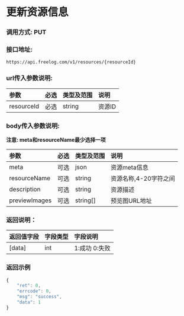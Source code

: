# 更新资源信息


### 调用方式: PUT

### 接口地址:

```
https://api.freelog.com/v1/resources/{resourceId}
```

### url传入参数说明:
| 参数 | 必选 | 类型及范围 | 说明 |
| :--- | :--- | :--- | :--- |
|resourceId|必选|string|资源ID


### body传入参数说明:

**注意: meta和resourceName最少选择一项**

| 参数 | 必选 | 类型及范围 | 说明 |
| :--- | :--- | :--- | :--- |
|meta|可选|json|资源meta信息
|resourceName|可选|string|资源名称,4-20字符之间
|description|可选|string|资源描述|
|previewImages | 可选| string[] | 预览图URL地址 |

### 返回说明：

| 返回值字段 | 字段类型 | 字段说明 |
| :--- | :--- | :--- |
| [data] | int | 1:成功 0:失败 |

### 返回示例

```js
{
    "ret": 0,
    "errcode": 0,
    "msg": "success",
    "data": 1
}
```


